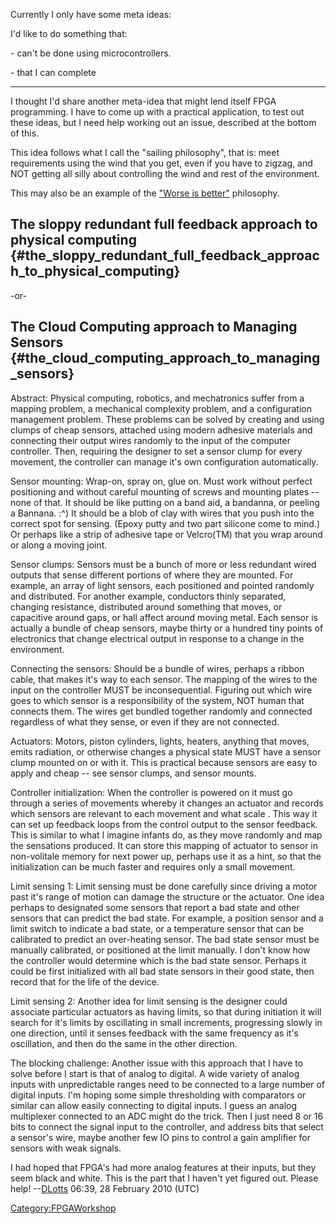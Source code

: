 Currently I only have some meta ideas:

I'd like to do something that:

\- can't be done using microcontrollers.

\- that I can complete

------------------------------------------------------------------------

I thought I'd share another meta-idea that might lend itself FPGA
programming. I have to come up with a practical application, to test out
these ideas, but I need help working out an issue, described at the
bottom of this.

This idea follows what I call the "sailing philosophy", that is: meet
requirements using the wind that you get, even if you have to zigzag,
and NOT getting all silly about controlling the wind and rest of the
environment.

This may also be an example of the ["Worse is
better"](http://en.wikipedia.org/wiki/Worse_is_better) philosophy.

## The sloppy redundant full feedback approach to physical computing {#the_sloppy_redundant_full_feedback_approach_to_physical_computing}

-or-

## The Cloud Computing approach to Managing Sensors {#the_cloud_computing_approach_to_managing_sensors}

Abstract: Physical computing, robotics, and mechatronics suffer from a
mapping problem, a mechanical complexity problem, and a configuration
management problem. These problems can be solved by creating and using
clumps of cheap sensors, attached using modern adhesive materials and
connecting their output wires randomly to the input of the computer
controller. Then, requiring the designer to set a sensor clump for every
movement, the controller can manage it's own configuration
automatically.

Sensor mounting: Wrap-on, spray on, glue on. Must work without perfect
positioning and without careful mounting of screws and mounting plates
-- none of that. It should be like putting on a band aid, a bandanna, or
peeling a Bannana. :\^) It should be a blob of clay with wires that you
push into the correct spot for sensing. (Epoxy putty and two part
silicone come to mind.) Or perhaps like a strip of adhesive tape or
Velcro(TM) that you wrap around or along a moving joint.

Sensor clumps: Sensors must be a bunch of more or less redundant wired
outputs that sense different portions of where they are mounted. For
example, an array of light sensors, each positioned and pointed randomly
and distributed. For another example, conductors thinly separated,
changing resistance, distributed around something that moves, or
capacitive around gaps, or hall affect around moving metal. Each sensor
is actually a bundle of cheap sensors, maybe thirty or a hundred tiny
points of electronics that change electrical output in response to a
change in the environment.

Connecting the sensors: Should be a bundle of wires, perhaps a ribbon
cable, that makes it's way to each sensor. The mapping of the wires to
the input on the controller MUST be inconsequential. Figuring out which
wire goes to which sensor is a responsibility of the system, NOT human
that connects them. The wires get bundled together randomly and
connected regardless of what they sense, or even if they are not
connected.

Actuators: Motors, piston cylinders, lights, heaters, anything that
moves, emits radiation, or otherwise changes a physical state MUST have
a sensor clump mounted on or with it. This is practical because sensors
are easy to apply and cheap -- see sensor clumps, and sensor mounts.

Controller initialization: When the controller is powered on it must go
through a series of movements whereby it changes an actuator and records
which sensors are relevant to each movement and what scale . This way it
can set up feedback loops from the control output to the sensor
feedback. This is similar to what I imagine infants do, as they move
randomly and map the sensations produced. It can store this mapping of
actuator to sensor in non-volitale memory for next power up, perhaps use
it as a hint, so that the initialization can be much faster and requires
only a small movement.

Limit sensing 1: Limit sensing must be done carefully since driving a
motor past it's range of motion can damage the structure or the
actuator. One idea perhaps to designated some sensors that report a bad
state and other sensors that can predict the bad state. For example, a
position sensor and a limit switch to indicate a bad state, or a
temperature sensor that can be calibrated to predict an over-heating
sensor. The bad state sensor must be manually calibrated, or positioned
at the limit manually. I don't know how the controller would determine
which is the bad state sensor. Perhaps it could be first initialized
with all bad state sensors in their good state, then record that for the
life of the device.

Limit sensing 2: Another idea for limit sensing is the designer could
associate particular actuators as having limits, so that during
initiation it will search for it's limits by oscillating in small
increments, progressing slowly in one direction, until it senses
feedback with the same frequency as it's oscillation, and then do the
same in the other direction.

The blocking challenge: Another issue with this approach that I have to
solve before I start is that of analog to digital. A wide variety of
analog inputs with unpredictable ranges need to be connected to a large
number of digital inputs. I'm hoping some simple thresholding with
comparators or similar can allow easily connecting to digital inputs. I
guess an analog multiplexer connected to an ADC might do the trick. Then
I just need 8 or 16 bits to connect the signal input to the controller,
and address bits that select a sensor's wire, maybe another few IO pins
to control a gain amplifier for sensors with weak signals.

I had hoped that FPGA's had more analog features at their inputs, but
they seem black and white. This is the part that I haven't yet figured
out. Please help! --[DLotts](User:DLotts) 06:39, 28 February
2010 (UTC)

[Category:FPGAWorkshop](Category:FPGAWorkshop)
